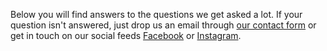 Below you will find answers to the questions we get asked a lot. If your question isn't answered, just drop us an email through [our contact form](/contact/) or get in touch on our social feeds [Facebook](https://www.facebook.com/Folkingebrew-167577637289407/) or [Instagram](https://www.instagram.com/folkingebrew/).